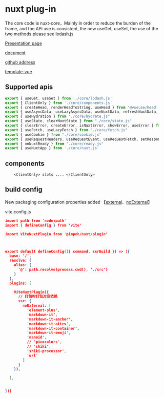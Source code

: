 # nuxt  plug-in

The core code is nuxt-core，Mainly in order to reduce the burden of the frame, and the APi use is consistent, the new useGet, useSet, the use of the two methods please see lodash.js

[Presentation page](https://www.impoh.com/) 

[document](https://nuxt.com/docs/api/composables/use-app-config)

[github address](https://github.com/impohcom/nuxt)

[template-vue](https://github.com/impohcom/nuxt/tree/main/examples/template-vue)

##  Supported apis

``` js
export { useGet, useSet } from './core/lodash.js'
export { ClientOnly } from './core/components.js'
export { createHead, renderHeadToString, useHead } from '@vueuse/head'
export { useAsyncData, useLazyAsyncData, useNuxtData, refreshNuxtData, clearNuxtData } from "./core/asyncData.js"
export { useHydration } from "./core/hydrate.js"
export { useState, clearNuxtState } from "./core/state.js"
export { clearError, createError, isNuxtError, showError, useError } from "./core/error.js"
export { useFetch, useLazyFetch } from "./core/fetch.js"
export { useCookie } from "./core/cookie.js"
export { useRequestHeaders, useRequestEvent, useRequestFetch, setResponseStatus } from "./core/ssr.js"
export { onNuxtReady } from "./core/ready.js"
export { useNuxtApp } from './core/nuxt.js'
```

##  components

```vue
	<ClientOnly> slots .... </ClientOnly> 
```





## build config

New packaging configuration properties added 【[external](https://cn.vitejs.dev/config/ssr-options.html#ssr-external)、[noExternal](https://cn.vitejs.dev/config/ssr-options.html#ssr-noexternal)】

vite.config.js 

```json
import path from 'node:path'
import { defineConfig } from 'vite'

import ViteNuxtPlugin from '@impoh/nuxt/plugin'



export default defineConfig(({ command, ssrBuild }) => ({
  base: '/',
  resolve: {
    alias: {
      '@': path.resolve(process.cwd(), './src')
    }
  },
  plugins: [

    ViteNuxtPlugin({
      // 打包时打包对应依赖
      ssr: {
        noExternal: [
          'element-plus',
          'markdown-it',
          'markdown-it-anchor',
          'markdown-it-attrs',
          'markdown-it-container',
          'markdown-it-emoji',
          'nanoid',
          // 'picocolors',
          // 'shiki',
          'shiki-processor',
          'url'
        ]
      }
    }),

  ],


}))

```


